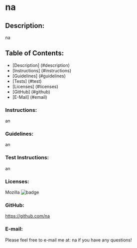 
  
  # na

  ## Description:
  na

  ## Table of Contents: 
  - [Description] (#description)
  - [Instructions] (#instructions)
  - [Guidelines] (#guidelines)
  - [Tests] (#test)
  - [Licenses] (#licenses)
  - [GitHub] (#github)
  - [E-Mail] (#email)

  ### Instructions:
  an

  ### Guidelines:
  an

  ### Test Instructions:
  an

  ### Licenses:
  Mozilla
  ![badge](https://img.shields.io/badge/license-Mozilla-brightgreen)


  ### GitHub:
  https://github.com/na

  ### E-mail:
  Please feel free to e-mail me at: na if you have any questions!

